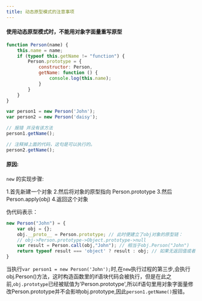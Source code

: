 ```yaml
---
title: 动态原型模式的注意事项
---
```


#### 使用动态原型模式时，不能用对象字面量重写原型

```javascript
function Person(name) {
    this.name = name;
    if (typeof this.getName != "function") {
        Person.prototype = {
            constructor: Person,
            getName: function () {
                console.log(this.name);
            }
        }
    }
}

var person1 = new Person('John');
var person2 = new Person('daisy');

// 报错 并没有该方法
person1.getName();

// 注释掉上面的代码，这句是可以执行的。
person2.getName();
```

#### 原因:

`new` 的实现步骤:

1.首先新建一个对象
2.然后将对象的原型指向 Person.prototype
3.然后 Person.apply(obj)
4.返回这个对象

伪代码表示：

```javascript
new Person("John") = {
    var obj = {};
    obj.__proto__ = Person.prototype; // 此时便建立了obj对象的原型链：
    // obj->Person.prototype->Object.prototype->null
    var result = Person.call(obj,"John"); // 相当于obj.Person("John")
    return typeof result === 'object' ? result : obj; // 如果无返回值或者返回一个非对象值，则将obj返回作为新对象
}
```

当执行`var person1 = new Person('John');`时,在`new`执行过程的第三步,会执行obj.Person()方法，这时构造函数里的if语块代码会被执行，但是在此之前,`obj.prototype`已经被赋值为'Person.prototype',所以if语句里用对象字面量修改Person.prototype并不会影响obj.prototype,因此`person1.getName()`报错。